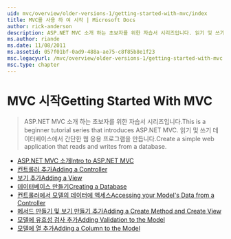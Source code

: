 ```yaml
---
uid: mvc/overview/older-versions-1/getting-started-with-mvc/index
title: MVC를 사용 하 여 시작 | Microsoft Docs
author: rick-anderson
description: ASP.NET MVC 소개 하는 초보자를 위한 자습서 시리즈입니다. 읽기 및 쓰기 데이터베이스에서 간단한 웹 응용 프로그램을 만듭니다.
ms.author: riande
ms.date: 11/08/2011
ms.assetid: 057f01bf-0ad9-488a-ae75-c8f85b8e1f23
msc.legacyurl: /mvc/overview/older-versions-1/getting-started-with-mvc
msc.type: chapter
---
```

<a name="getting-started-with-mvc"></a><span data-ttu-id="cb879-104">MVC 시작</span><span class="sxs-lookup"><span data-stu-id="cb879-104">Getting Started With MVC</span></span>
====================
> <span data-ttu-id="cb879-105">ASP.NET MVC 소개 하는 초보자를 위한 자습서 시리즈입니다.</span><span class="sxs-lookup"><span data-stu-id="cb879-105">This is a beginner tutorial series that introduces ASP.NET MVC.</span></span> <span data-ttu-id="cb879-106">읽기 및 쓰기 데이터베이스에서 간단한 웹 응용 프로그램을 만듭니다.</span><span class="sxs-lookup"><span data-stu-id="cb879-106">Create a simple web application that reads and writes from a database.</span></span>


- [<span data-ttu-id="cb879-107">ASP.NET MVC 소개</span><span class="sxs-lookup"><span data-stu-id="cb879-107">Intro to ASP.NET MVC</span></span>](getting-started-with-mvc-part1.md)
- [<span data-ttu-id="cb879-108">컨트롤러 추가</span><span class="sxs-lookup"><span data-stu-id="cb879-108">Adding a Controller</span></span>](getting-started-with-mvc-part2.md)
- [<span data-ttu-id="cb879-109">보기 추가</span><span class="sxs-lookup"><span data-stu-id="cb879-109">Adding a View</span></span>](getting-started-with-mvc-part3.md)
- [<span data-ttu-id="cb879-110">데이터베이스 만들기</span><span class="sxs-lookup"><span data-stu-id="cb879-110">Creating a Database</span></span>](getting-started-with-mvc-part4.md)
- [<span data-ttu-id="cb879-111">컨트롤러에서 모델의 데이터에 액세스</span><span class="sxs-lookup"><span data-stu-id="cb879-111">Accessing your Model's Data from a Controller</span></span>](getting-started-with-mvc-part5.md)
- [<span data-ttu-id="cb879-112">메서드 만들기 및 보기 만들기 추가</span><span class="sxs-lookup"><span data-stu-id="cb879-112">Adding a Create Method and Create View</span></span>](getting-started-with-mvc-part6.md)
- [<span data-ttu-id="cb879-113">모델에 유효성 검사 추가</span><span class="sxs-lookup"><span data-stu-id="cb879-113">Adding Validation to the Model</span></span>](getting-started-with-mvc-part7.md)
- [<span data-ttu-id="cb879-114">모델에 열 추가</span><span class="sxs-lookup"><span data-stu-id="cb879-114">Adding a Column to the Model</span></span>](getting-started-with-mvc-part8.md)
